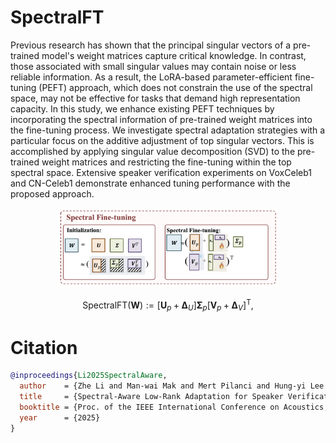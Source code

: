 # SpectralFT

Previous research has shown that the principal singular vectors of a pre-trained model's weight matrices capture critical knowledge. In contrast, those associated with small singular values may contain noise or less reliable information. As a result, the LoRA-based parameter-efficient fine-tuning (PEFT) approach, which does not constrain the use of the spectral space, may not be effective for tasks that demand high representation capacity. In this study, we enhance existing PEFT techniques by incorporating the spectral information of pre-trained weight matrices into the fine-tuning process. We investigate spectral adaptation strategies with a particular focus on the additive adjustment of top singular vectors. This is accomplished by applying singular value decomposition (SVD) to the pre-trained weight matrices and restricting the fine-tuning within the top spectral space. Extensive speaker verification experiments on VoxCeleb1 and CN-Celeb1 demonstrate enhanced tuning performance with the proposed approach.

<div align="center">
  <img src="SpectralFT.png" alt="Spectral Fine Tuning" style="width: 70%;"/>
</div>


$$
\text{SpectralFT}(\boldsymbol{W}) := [\boldsymbol{U}_p + \boldsymbol{\Delta}_U] \boldsymbol{\Sigma}_p [\boldsymbol{V}_p + \boldsymbol{\Delta}_V]^\textsf{T},
$$

# Citation

```bibtex
@inproceedings{Li2025SpectralAware,
  author    = {Zhe Li and Man-wai Mak and Mert Pilanci and Hung-yi Lee and Helen Meng},
  title     = {Spectral-Aware Low-Rank Adaptation for Speaker Verification},
  booktitle = {Proc. of the IEEE International Conference on Acoustics, Speech and Signal Processing (ICASSP)},
  year      = {2025}
}


